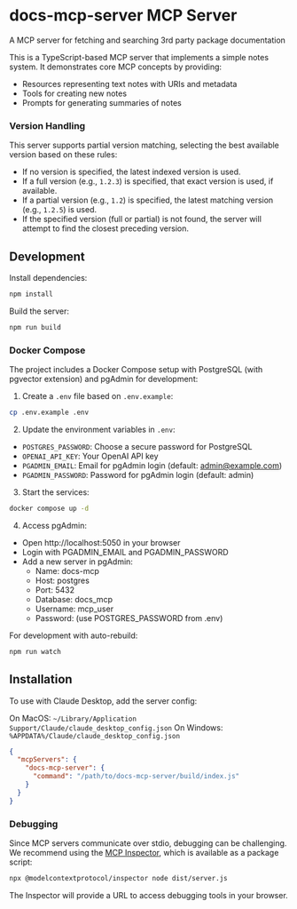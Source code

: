 # docs-mcp-server MCP Server

A MCP server for fetching and searching 3rd party package documentation

This is a TypeScript-based MCP server that implements a simple notes system. It demonstrates core MCP concepts by providing:

- Resources representing text notes with URIs and metadata
- Tools for creating new notes
- Prompts for generating summaries of notes

### Version Handling

This server supports partial version matching, selecting the best available version based on these rules:

- If no version is specified, the latest indexed version is used.
- If a full version (e.g., `1.2.3`) is specified, that exact version is used, if available.
- If a partial version (e.g., `1.2`) is specified, the latest matching version (e.g., `1.2.5`) is used.
- If the specified version (full or partial) is not found, the server will attempt to find the closest preceding version.

## Development

Install dependencies:

```bash
npm install
```

Build the server:

```bash
npm run build
```

### Docker Compose

The project includes a Docker Compose setup with PostgreSQL (with pgvector extension) and pgAdmin for development:

1. Create a `.env` file based on `.env.example`:

```bash
cp .env.example .env
```

2. Update the environment variables in `.env`:

- `POSTGRES_PASSWORD`: Choose a secure password for PostgreSQL
- `OPENAI_API_KEY`: Your OpenAI API key
- `PGADMIN_EMAIL`: Email for pgAdmin login (default: admin@example.com)
- `PGADMIN_PASSWORD`: Password for pgAdmin login (default: admin)

3. Start the services:

```bash
docker compose up -d
```

4. Access pgAdmin:

- Open http://localhost:5050 in your browser
- Login with PGADMIN_EMAIL and PGADMIN_PASSWORD
- Add a new server in pgAdmin:
  - Name: docs-mcp
  - Host: postgres
  - Port: 5432
  - Database: docs_mcp
  - Username: mcp_user
  - Password: (use POSTGRES_PASSWORD from .env)

For development with auto-rebuild:

```bash
npm run watch
```

## Installation

To use with Claude Desktop, add the server config:

On MacOS: `~/Library/Application Support/Claude/claude_desktop_config.json`
On Windows: `%APPDATA%/Claude/claude_desktop_config.json`

```json
{
  "mcpServers": {
    "docs-mcp-server": {
      "command": "/path/to/docs-mcp-server/build/index.js"
    }
  }
}
```

### Debugging

Since MCP servers communicate over stdio, debugging can be challenging. We recommend using the [MCP Inspector](https://github.com/modelcontextprotocol/inspector), which is available as a package script:

```bash
npx @modelcontextprotocol/inspector node dist/server.js
```

The Inspector will provide a URL to access debugging tools in your browser.
